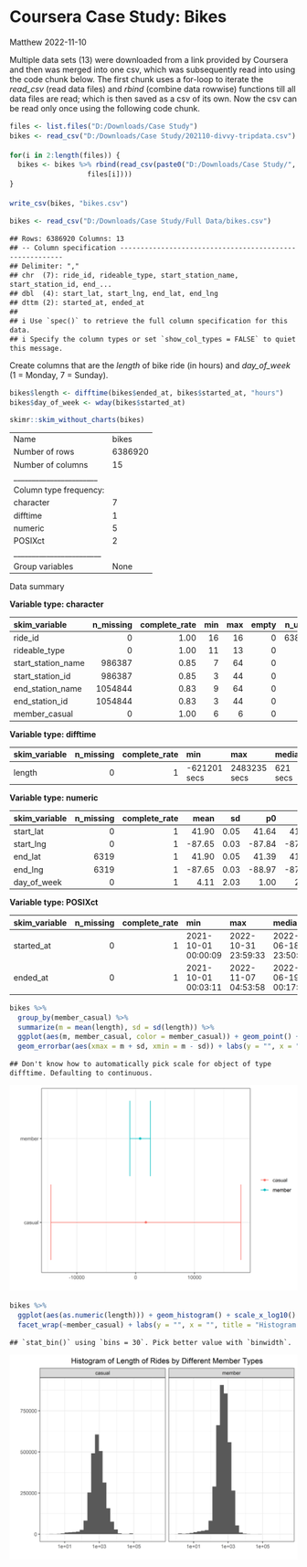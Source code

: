 Coursera Case Study: Bikes
================
Matthew
2022-11-10

Multiple data sets (13) were downloaded from a link provided by Coursera
and then was merged into one csv, which was subsequently read into using
the code chunk below. The first chunk uses a for-loop to iterate the
*read_csv* (read data files) and *rbind* (combine data rowwise)
functions till all data files are read; which is then saved as a csv of
its own. Now the csv can be read only once using the following code
chunk.

``` r
files <- list.files("D:/Downloads/Case Study")
bikes <- read_csv("D:/Downloads/Case Study/202110-divvy-tripdata.csv")

for(i in 2:length(files)) {
  bikes <- bikes %>% rbind(read_csv(paste0("D:/Downloads/Case Study/",
                   files[i])))
}

write_csv(bikes, "bikes.csv")
```

``` r
bikes <- read_csv("D:/Downloads/Case Study/Full Data/bikes.csv")
```

    ## Rows: 6386920 Columns: 13
    ## -- Column specification --------------------------------------------------------
    ## Delimiter: ","
    ## chr  (7): ride_id, rideable_type, start_station_name, start_station_id, end_...
    ## dbl  (4): start_lat, start_lng, end_lat, end_lng
    ## dttm (2): started_at, ended_at
    ## 
    ## i Use `spec()` to retrieve the full column specification for this data.
    ## i Specify the column types or set `show_col_types = FALSE` to quiet this message.

Create columns that are the *length* of bike ride (in hours) and
*day_of_week* (1 = Monday, 7 = Sunday).

``` r
bikes$length <- difftime(bikes$ended_at, bikes$started_at, "hours")
bikes$day_of_week <- wday(bikes$started_at)
```

``` r
skimr::skim_without_charts(bikes)
```

|                                                  |         |
|:-------------------------------------------------|:--------|
| Name                                             | bikes   |
| Number of rows                                   | 6386920 |
| Number of columns                                | 15      |
| \_\_\_\_\_\_\_\_\_\_\_\_\_\_\_\_\_\_\_\_\_\_\_   |         |
| Column type frequency:                           |         |
| character                                        | 7       |
| difftime                                         | 1       |
| numeric                                          | 5       |
| POSIXct                                          | 2       |
| \_\_\_\_\_\_\_\_\_\_\_\_\_\_\_\_\_\_\_\_\_\_\_\_ |         |
| Group variables                                  | None    |

Data summary

**Variable type: character**

| skim_variable      | n_missing | complete_rate | min | max | empty | n_unique | whitespace |
|:-------------------|----------:|--------------:|----:|----:|------:|---------:|-----------:|
| ride_id            |         0 |          1.00 |  16 |  16 |     0 |  6386920 |          0 |
| rideable_type      |         0 |          1.00 |  11 |  13 |     0 |        3 |          0 |
| start_station_name |    986387 |          0.85 |   7 |  64 |     0 |     1640 |          0 |
| start_station_id   |    986387 |          0.85 |   3 |  44 |     0 |     1308 |          0 |
| end_station_name   |   1054844 |          0.83 |   9 |  64 |     0 |     1663 |          0 |
| end_station_id     |   1054844 |          0.83 |   3 |  44 |     0 |     1315 |          0 |
| member_casual      |         0 |          1.00 |   6 |   6 |     0 |        2 |          0 |

**Variable type: difftime**

| skim_variable | n_missing | complete_rate | min          | max          | median   | n_unique |
|:--------------|----------:|--------------:|:-------------|:-------------|:---------|---------:|
| length        |         0 |             1 | -621201 secs | 2483235 secs | 621 secs |    23455 |

**Variable type: numeric**

| skim_variable | n_missing | complete_rate |   mean |   sd |     p0 |    p25 |    p50 |    p75 |   p100 |
|:--------------|----------:|--------------:|-------:|-----:|-------:|-------:|-------:|-------:|-------:|
| start_lat     |         0 |             1 |  41.90 | 0.05 |  41.64 |  41.88 |  41.90 |  41.93 |  45.64 |
| start_lng     |         0 |             1 | -87.65 | 0.03 | -87.84 | -87.66 | -87.64 | -87.63 | -73.80 |
| end_lat       |      6319 |             1 |  41.90 | 0.05 |  41.39 |  41.88 |  41.90 |  41.93 |  42.37 |
| end_lng       |      6319 |             1 | -87.65 | 0.03 | -88.97 | -87.66 | -87.64 | -87.63 | -87.30 |
| day_of_week   |         0 |             1 |   4.11 | 2.03 |   1.00 |   2.00 |   4.00 |   6.00 |   7.00 |

**Variable type: POSIXct**

| skim_variable | n_missing | complete_rate | min                 | max                 | median              | n_unique |
|:--------------|----------:|--------------:|:--------------------|:--------------------|:--------------------|---------:|
| started_at    |         0 |             1 | 2021-10-01 00:00:09 | 2022-10-31 23:59:33 | 2022-06-18 23:50:58 |  5349251 |
| ended_at      |         0 |             1 | 2021-10-01 00:03:11 | 2022-11-07 04:53:58 | 2022-06-19 00:17:08 |  5359703 |

``` r
bikes %>% 
  group_by(member_casual) %>% 
  summarize(m = mean(length), sd = sd(length)) %>% 
  ggplot(aes(m, member_casual, color = member_casual)) + geom_point() +
  geom_errorbar(aes(xmax = m + sd, xmin = m - sd)) + labs(y = "", x = "", color = "")
```

    ## Don't know how to automatically pick scale for object of type difftime. Defaulting to continuous.

![](Bikes_files/figure-gfm/unnamed-chunk-5-1.png)<!-- -->

``` r
bikes %>% 
  ggplot(aes(as.numeric(length))) + geom_histogram() + scale_x_log10() +
  facet_wrap(~member_casual) + labs(y = "", x = "", title = "Histogram of Length of Rides by Different Member Types")
```

    ## `stat_bin()` using `bins = 30`. Pick better value with `binwidth`.

![](Bikes_files/figure-gfm/unnamed-chunk-6-1.png)<!-- -->
